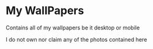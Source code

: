 # My WallPapers

Contains all of my wallpapers be it desktop or mobile

I do not own nor claim any of the photos contained here
